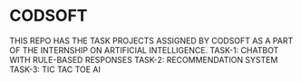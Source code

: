 # CODSOFT
THIS REPO HAS THE TASK PROJECTS ASSIGNED BY CODSOFT AS A PART OF THE INTERNSHIP ON ARTIFICIAL INTELLIGENCE.
TASK-1: CHATBOT WITH RULE-BASED RESPONSES
TASK-2: RECOMMENDATION SYSTEM
TASK-3: TIC TAC TOE AI
